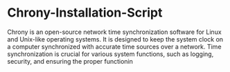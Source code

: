 # Chrony-Installation-Script
Chrony is an open-source network time synchronization software for Linux and Unix-like operating systems. It is designed to keep the system clock on a computer synchronized with accurate time sources over a network. Time synchronization is crucial for various system functions, such as logging, security, and ensuring the proper functionin
